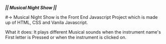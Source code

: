 *****|| Musical Night Show ||*****

#-> Musical Night Show is the Front End Javascript Project which is made up of HTML, CSS and Vanila Javascript.

What it does: It plays different Musical sounds when the instrument name's First letter is Pressed or when the instrument is clicked on.
